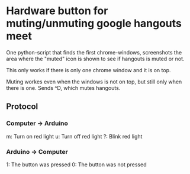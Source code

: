 # Hardware button for muting/unmuting google hangouts meet

One python-script that finds the first chrome-windows, screenshots the area where the "muted" icon is shown to see if hangouts is muted or not.

This only works if there is only one chrome window and it is on top.

Muting workes even when the windows is not on top, but still only when there is one. Sends ^D, which mutes hangouts.

## Protocol

### Computer -> Arduino

m: Turn on red light
u: Turn off red light
?: Blink red light

### Arduino -> Computer

1: The button was pressed
0: The button was not pressed
